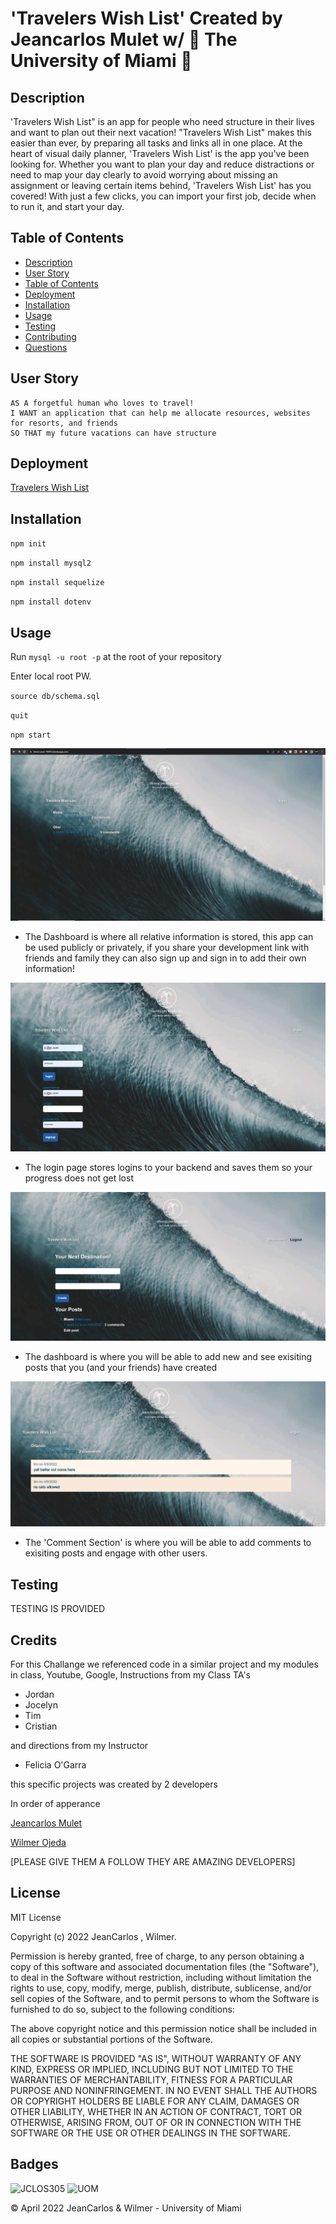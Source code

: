 # 'Travelers Wish List' Created by Jeancarlos Mulet w/ 🙌 The University of Miami 🙌

## Description

'Travelers Wish List" is an app for people who need structure in their lives and want to plan out their next vacation!  "Travelers Wish List" makes this easier than ever, by preparing all tasks and links all in one place. At the heart of visual daily planner, 'Travelers Wish List' is the app you've been looking for. Whether you want to plan your day and reduce distractions or need to map your day clearly to avoid worrying about missing an assignment or leaving certain items behind, 'Travelers Wish List' has you covered! With just a few clicks, you can import your first job, decide when to run it, and start your day.



## Table of Contents
- [Description](#description)
- [User Story](#user-story)
- [Table of Contents](#table-of-contents)
- [Deployment](#deployment)
- [Installation](#installation)
- [Usage](#usage)
- [Testing](#testing)
- [Contributing](#contributing)
- [Questions](#questions)

## User Story
  
```
AS A forgetful human who loves to travel!
I WANT an application that can help me allocate resources, websites for resorts, and friends 
SO THAT my future vacations can have structure
```

## Deployment

[Travelers Wish List](https://fierce-cove-76693.herokuapp.com/)
  


## Installation

`npm init`

`npm install mysql2`

`npm install sequelize`

`npm install dotenv`
  
## Usage  
  
Run `mysql -u root -p` at the root of your repository 

Enter local root PW.

`source db/schema.sql`

`quit`

  
`npm start`

![HOMEPAGE](https://github.com/JCLOS305/Travelers-Wish-List/blob/main/public/images/homepage.PNG?raw=true)

- The Dashboard is where all relative information is stored, this app can be used publicly or privately, if you share your development link with friends and family they can also sign up and sign in to add their own information!

![LOGIN](https://github.com/JCLOS305/Travelers-Wish-List/blob/main/public/images/login-page.PNG?raw=true)

- The login page stores logins to your backend and saves them so your progress does not get lost

![DASHBOARD](https://github.com/JCLOS305/Travelers-Wish-List/blob/main/public/images/dashboard.PNG?raw=true)

- The dashboard is where you will be able to add new and see exisiting posts that you (and your friends) have created

![commentSection](https://github.com/JCLOS305/Travelers-Wish-List/blob/main/public/images/comment-section.PNG?raw=true)

- The 'Comment Section' is where you will be able to add comments to exisiting posts and engage with other users.

## Testing

TESTING IS PROVIDED


## Credits

For this Challange we referenced code in a similar project and my modules in class, Youtube, Google, Instructions from my Class TA's

- Jordan 
- Jocelyn 
- Tim 
- Cristian 

and directions from my Instructor

- Felicia O'Garra

this specific projects was created by 2 developers

In order of apperance 

[Jeancarlos Mulet](https://github.com/jclos305)

[Wilmer Ojeda](https://github.com/wilmerojeda13)




[PLEASE GIVE THEM A FOLLOW THEY ARE AMAZING DEVELOPERS]

## License

MIT License

Copyright (c) 2022 JeanCarlos , Wilmer.

Permission is hereby granted, free of charge, to any person obtaining a copy
of this software and associated documentation files (the "Software"), to deal
in the Software without restriction, including without limitation the rights
to use, copy, modify, merge, publish, distribute, sublicense, and/or sell
copies of the Software, and to permit persons to whom the Software is
furnished to do so, subject to the following conditions:

The above copyright notice and this permission notice shall be included in all
copies or substantial portions of the Software.

THE SOFTWARE IS PROVIDED "AS IS", WITHOUT WARRANTY OF ANY KIND, EXPRESS OR
IMPLIED, INCLUDING BUT NOT LIMITED TO THE WARRANTIES OF MERCHANTABILITY,
FITNESS FOR A PARTICULAR PURPOSE AND NONINFRINGEMENT. IN NO EVENT SHALL THE
AUTHORS OR COPYRIGHT HOLDERS BE LIABLE FOR ANY CLAIM, DAMAGES OR OTHER
LIABILITY, WHETHER IN AN ACTION OF CONTRACT, TORT OR OTHERWISE, ARISING FROM,
OUT OF OR IN CONNECTION WITH THE SOFTWARE OR THE USE OR OTHER DEALINGS IN THE
SOFTWARE.


## Badges

![JCLOS305](https://img.shields.io/badge/Orchestrated%20by-JCLOS305-blue)
![UOM](https://img.shields.io/badge/University%20of-Miami-orange)


© April 2022  JeanCarlos &  Wilmer - University of Miami
